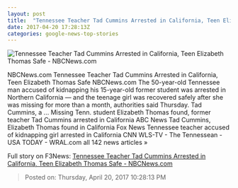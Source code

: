 ```yaml
---
layout: post
title:  "Tennessee Teacher Tad Cummins Arrested in California, Teen Elizabeth Thomas Safe - NBCNews.com"
date: 2017-04-20 17:28:13Z
categories: google-news-top-stories
---
```


![Tennessee Teacher Tad Cummins Arrested in California, Teen Elizabeth Thomas Safe - NBCNews.com](https://media2.s-nbcnews.com/j/newscms/2017_12/1938876/170320-cummins-thomas-mn-1310_c85c82899c89b7f559c82c4671f89911.nbcnews-fp-1200-800.jpg)

NBCNews.com Tennessee Teacher Tad Cummins Arrested in California, Teen Elizabeth Thomas Safe NBCNews.com The 50-year-old Tennessee man accused of kidnapping his 15-year-old former student was arrested in Northern California — and the teenage girl was recovered safely after she was missing for more than a month, authorities said Thursday. Tad Cummins, a ... Missing Tenn. student Elizabeth Thomas found, former teacher Tad Cummins arrested in California ABC News Tad Cummins, Elizabeth Thomas found in California Fox News Tennessee teacher accused of kidnapping girl arrested in California CNN WLS-TV - The Tennessean - USA TODAY - WRAL.com all 142 news articles »


Full story on F3News: [Tennessee Teacher Tad Cummins Arrested in California, Teen Elizabeth Thomas Safe - NBCNews.com](http://www.f3nws.com/n/PQnRSG)

> Posted on: Thursday, April 20, 2017 10:28:13 PM
